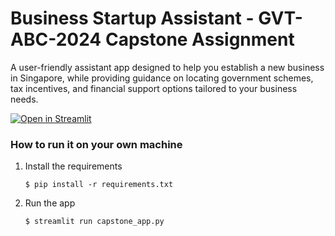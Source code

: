 # Business Startup Assistant - GVT-ABC-2024 Capstone Assignment

A user-friendly assistant app designed to help you establish a new business in Singapore, while providing guidance on locating government schemes, tax incentives, and financial support options tailored to your business needs.

[![Open in Streamlit](https://static.streamlit.io/badges/streamlit_badge_black_white.svg)](https://mt-abc-capstone.streamlit.app/)

### How to run it on your own machine

1. Install the requirements

   ```
   $ pip install -r requirements.txt
   ```

2. Run the app

   ```
   $ streamlit run capstone_app.py
   ```
